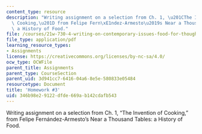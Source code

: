 ```yaml
---
content_type: resource
description: "Writing assignment on a selection from Ch. 1, \u201CThe Invention of\
  \ Cooking,\u201D from Felipe Fern\xE1ndez-Armesto\u2019s Near a Thousand Tables:\
  \ a History of Food."
file: /courses/21w-730-4-writing-on-contemporary-issues-food-for-thought-writing-and-reading-about-the-cultures-of-food-fall-2008/346b98e29122dfde669ab142cdafb543_hw_3.pdf
file_type: application/pdf
learning_resource_types:
- Assignments
license: https://creativecommons.org/licenses/by-nc-sa/4.0/
ocw_type: OCWFile
parent_title: Assignments
parent_type: CourseSection
parent_uid: 3d941cc7-6416-04a6-8e5e-580833e05484
resourcetype: Document
title: 'Homework #3'
uid: 346b98e2-9122-dfde-669a-b142cdafb543
---
```

Writing assignment on a selection from Ch. 1, “The Invention of Cooking,” from Felipe Fernández-Armesto’s Near a Thousand Tables: a History of Food.